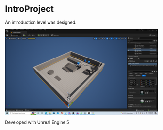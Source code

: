 # IntroProject
An introduction level was designed.

![Introduction Project](/images/IntroProject.png)

Developed with Unreal Engine 5